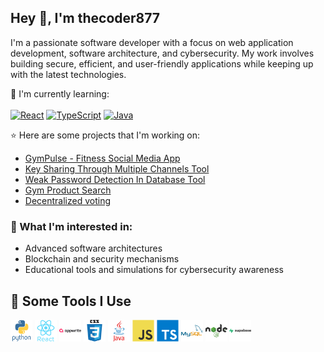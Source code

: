 <h2>Hey 👋, I'm thecoder877</h2>

I'm a passionate software developer with a focus on web application development, software architecture, and cybersecurity. My work involves building secure, efficient, and user-friendly applications while keeping up with the latest technologies.

:page_with_curl: I'm currently learning:
<br><br>
[![React](https://img.shields.io/badge/React-%2320232a.svg?logo=react&logoColor=%2361DAFB)](#)
[![TypeScript](https://img.shields.io/badge/TypeScript-3178C6?logo=typescript&logoColor=fff)](#)
[![Java](https://img.shields.io/badge/Java-%23ED8B00.svg?logo=openjdk&logoColor=white)](#)



:star: Here are some projects that I'm working on:
- [GymPulse - Fitness Social Media App](https://github.com/crnapagoda/GymPulse)
- [Key Sharing Through Multiple Channels Tool](https://github.com/crnapagoda/Alat-za-deljenje-kljuceva-putem-vise-kanala)
- [Weak Password Detection In Database Tool](https://github.com/crnapagoda/Sistem-za-otkrivanje-slabih-lozinki-u-bazi-podataka)
- [Gym Product Search](https://github.com/crnapagoda/gymproductssearch)
- [Decentralized voting](https://github.com/crnapagoda/Decentralizovano-glasanje)


### 🚀 What I'm interested in:
- Advanced software architectures
- Blockchain and security mechanisms
- Educational tools and simulations for cybersecurity awareness

<h2>🚀 Some Tools I Use</h2>
<p align="left">
  <img src="https://raw.githubusercontent.com/devicons/devicon/master/icons/python/python-original-wordmark.svg" alt="python" width="35" height="35" />  
  <img src="https://raw.githubusercontent.com/devicons/devicon/master/icons/react/react-original-wordmark.svg" alt="react" width="35" height="35" />
  <img src="https://raw.githubusercontent.com/devicons/devicon/master/icons/appwrite/appwrite-original-wordmark.svg" alt="python" width="35" height="35" />
  <img src="https://raw.githubusercontent.com/devicons/devicon/master/icons/css3/css3-original-wordmark.svg" alt="css3" width="35" height="35" />
  <img src="https://raw.githubusercontent.com/devicons/devicon/master/icons/java/java-original-wordmark.svg" alt="java" width="35" height="35" />
  <img src="https://raw.githubusercontent.com/devicons/devicon/master/icons/javascript/javascript-original.svg" alt="javascript" width="35" height="35" />
  <img src="https://raw.githubusercontent.com/devicons/devicon/master/icons/typescript/typescript-original.svg" alt="typescript" width="35" height="35" />
  <img src="https://raw.githubusercontent.com/devicons/devicon/master/icons/mysql/mysql-original-wordmark.svg" alt="mysql" width="35" height="35" />
  <img src="https://raw.githubusercontent.com/devicons/devicon/master/icons/nodejs/nodejs-original-wordmark.svg" alt="nodejs" width="35" height="35" />
  <img src="https://raw.githubusercontent.com/devicons/devicon/master/icons/supabase/supabase-original-wordmark.svg" alt="supabase" width="35" height="35" />
</p>


